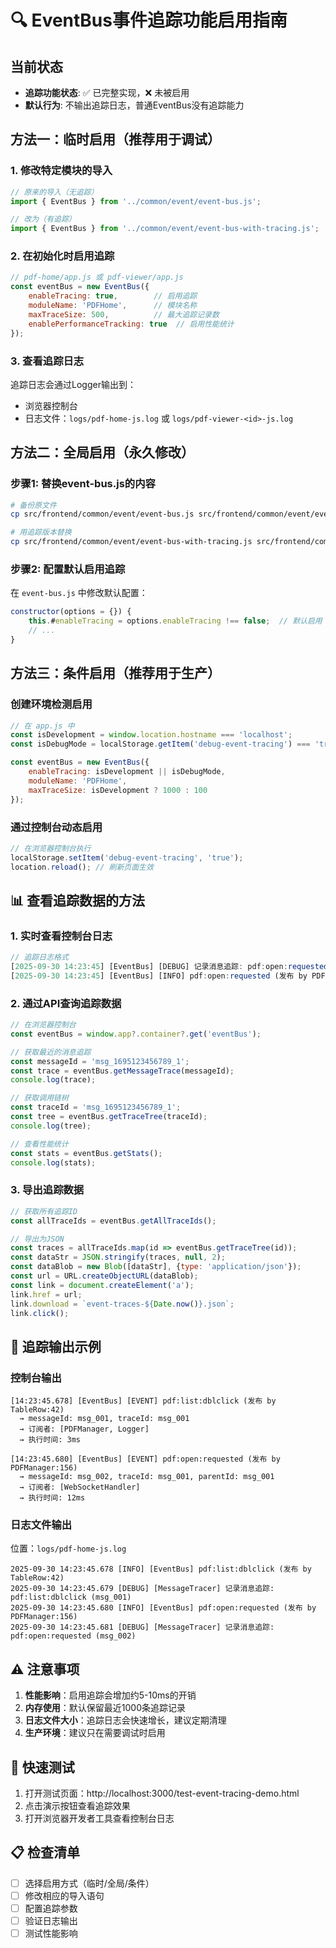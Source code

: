 # 🔍 EventBus事件追踪功能启用指南

## 当前状态
- **追踪功能状态**: ✅ 已完整实现，❌ 未被启用
- **默认行为**: 不输出追踪日志，普通EventBus没有追踪能力

## 方法一：临时启用（推荐用于调试）

### 1. 修改特定模块的导入
```javascript
// 原来的导入（无追踪）
import { EventBus } from '../common/event/event-bus.js';

// 改为（有追踪）
import { EventBus } from '../common/event/event-bus-with-tracing.js';
```

### 2. 在初始化时启用追踪
```javascript
// pdf-home/app.js 或 pdf-viewer/app.js
const eventBus = new EventBus({
    enableTracing: true,        // 启用追踪
    moduleName: 'PDFHome',      // 模块名称
    maxTraceSize: 500,          // 最大追踪记录数
    enablePerformanceTracking: true  // 启用性能统计
});
```

### 3. 查看追踪日志
追踪日志会通过Logger输出到：
- 浏览器控制台
- 日志文件：`logs/pdf-home-js.log` 或 `logs/pdf-viewer-<id>-js.log`

## 方法二：全局启用（永久修改）

### 步骤1: 替换event-bus.js的内容
```bash
# 备份原文件
cp src/frontend/common/event/event-bus.js src/frontend/common/event/event-bus-original.js

# 用追踪版本替换
cp src/frontend/common/event/event-bus-with-tracing.js src/frontend/common/event/event-bus.js
```

### 步骤2: 配置默认启用追踪
在 `event-bus.js` 中修改默认配置：
```javascript
constructor(options = {}) {
    this.#enableTracing = options.enableTracing !== false;  // 默认启用
    // ...
}
```

## 方法三：条件启用（推荐用于生产）

### 创建环境检测启用
```javascript
// 在 app.js 中
const isDevelopment = window.location.hostname === 'localhost';
const isDebugMode = localStorage.getItem('debug-event-tracing') === 'true';

const eventBus = new EventBus({
    enableTracing: isDevelopment || isDebugMode,
    moduleName: 'PDFHome',
    maxTraceSize: isDevelopment ? 1000 : 100
});
```

### 通过控制台动态启用
```javascript
// 在浏览器控制台执行
localStorage.setItem('debug-event-tracing', 'true');
location.reload(); // 刷新页面生效
```

## 📊 查看追踪数据的方法

### 1. 实时查看控制台日志
```javascript
// 追踪日志格式
[2025-09-30 14:23:45] [EventBus] [DEBUG] 记录消息追踪: pdf:open:requested (msg_1695123456789_1)
[2025-09-30 14:23:45] [EventBus] [INFO] pdf:open:requested (发布 by PDFManager:156)
```

### 2. 通过API查询追踪数据
```javascript
// 在浏览器控制台
const eventBus = window.app?.container?.get('eventBus');

// 获取最近的消息追踪
const messageId = 'msg_1695123456789_1';
const trace = eventBus.getMessageTrace(messageId);
console.log(trace);

// 获取调用链树
const traceId = 'msg_1695123456789_1';
const tree = eventBus.getTraceTree(traceId);
console.log(tree);

// 查看性能统计
const stats = eventBus.getStats();
console.log(stats);
```

### 3. 导出追踪数据
```javascript
// 获取所有追踪ID
const allTraceIds = eventBus.getAllTraceIds();

// 导出为JSON
const traces = allTraceIds.map(id => eventBus.getTraceTree(id));
const dataStr = JSON.stringify(traces, null, 2);
const dataBlob = new Blob([dataStr], {type: 'application/json'});
const url = URL.createObjectURL(dataBlob);
const link = document.createElement('a');
link.href = url;
link.download = `event-traces-${Date.now()}.json`;
link.click();
```

## 🎯 追踪输出示例

### 控制台输出
```
[14:23:45.678] [EventBus] [EVENT] pdf:list:dblclick (发布 by TableRow:42)
  → messageId: msg_001, traceId: msg_001
  → 订阅者: [PDFManager, Logger]
  → 执行时间: 3ms

[14:23:45.680] [EventBus] [EVENT] pdf:open:requested (发布 by PDFManager:156)
  → messageId: msg_002, traceId: msg_001, parentId: msg_001
  → 订阅者: [WebSocketHandler]
  → 执行时间: 12ms
```

### 日志文件输出
位置：`logs/pdf-home-js.log`
```
2025-09-30 14:23:45.678 [INFO] [EventBus] pdf:list:dblclick (发布 by TableRow:42)
2025-09-30 14:23:45.679 [DEBUG] [MessageTracer] 记录消息追踪: pdf:list:dblclick (msg_001)
2025-09-30 14:23:45.680 [INFO] [EventBus] pdf:open:requested (发布 by PDFManager:156)
2025-09-30 14:23:45.681 [DEBUG] [MessageTracer] 记录消息追踪: pdf:open:requested (msg_002)
```

## ⚠️ 注意事项

1. **性能影响**：启用追踪会增加约5-10ms的开销
2. **内存使用**：默认保留最近1000条追踪记录
3. **日志文件大小**：追踪日志会快速增长，建议定期清理
4. **生产环境**：建议只在需要调试时启用

## 🚀 快速测试

1. 打开测试页面：http://localhost:3000/test-event-tracing-demo.html
2. 点击演示按钮查看追踪效果
3. 打开浏览器开发者工具查看控制台日志

## 📋 检查清单

- [ ] 选择启用方式（临时/全局/条件）
- [ ] 修改相应的导入语句
- [ ] 配置追踪参数
- [ ] 验证日志输出
- [ ] 测试性能影响